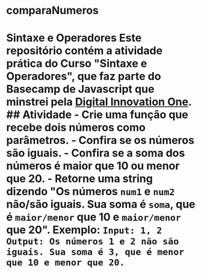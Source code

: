 # comparaNumeros
# Sintaxe e Operadores  Este repositório contém a atividade prática do Curso "Sintaxe e Operadores", que faz parte do Basecamp de Javascript que minstrei pela [Digital Innovation One](https://digitalinnovation.one/).  ## Atividade  - Crie uma função que recebe dois números como parâmetros. - Confira se os números são iguais. - Confira se a soma dos números é maior que 10 ou menor que 20. - Retorne uma string dizendo "Os números `num1` e `num2` não/são iguais. Sua soma é `soma`, que é `maior/menor` que 10 e `maior/menor` que 20".  Exemplo:  ``` Input: 1, 2 Output: Os números 1 e 2 não são iguais. Sua soma é 3, que é menor que 10 e menor que 20. ```
